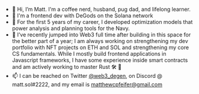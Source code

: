 - 👋 Hi, I’m Matt. I'm a coffee nerd, husband, pug dad, and lifelong learner.
- 👼 I'm a frontend dev with DeGods on the Solana network
- 👀 For the first 5 years of my career, I developed optimization models that power analysis and planning tools for the Navy.
- 🌱 I’ve recently jumped into Web3 full time after building in this space for the better part of a year; I am always working on strengthening my dev portfolio with NFT projects on ETH and SOL and strengthening my core CS fundamentals. While I mostly build frontend applications in Javascript frameworks, I have some experience inside smart contracts and am actively working to master Rust 🛠 🦞 
- 📫 I can be reached on Twitter <a href="twitter.com/web3_degen">@web3_degen</a>, on Discord @ matt.sol#2222, and my email is matthewcpfeifer@gmail.com

<!---
pfeifemc/pfeifemc is a ✨ special ✨ repository because its `README.md` (this file) appears on your GitHub profile.
You can click the Preview link to take a look at your changes.
--->
